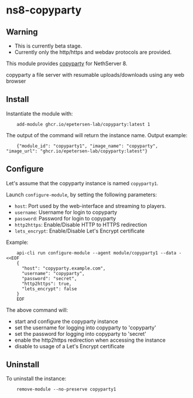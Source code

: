 # ns8-copyparty

## Warning

- This is currently beta stage.
- Currently only the http/https and webdav protocols are provided.

This module provides [copyparty](https://github.com/9001/copyparty) for NethServer 8.

copyparty a file server with resumable uploads/downloads using any web browser

## Install

Instantiate the module with:
```
    add-module ghcr.io/epetersen-lab/copyparty:latest 1
```

The output of the command will return the instance name.
Output example:
```
    {"module_id": "copyparty1", "image_name": "copyparty", "image_url": "ghcr.io/epetersen-lab/copyparty:latest"}
```

## Configure

Let's assume that the copyparty instance is named `copyparty1`.

Launch `configure-module`, by setting the following parameters:

- `host`: Port used by the web-interface and streaming to players.
- `username`: Username for login to copyparty
- `password`: Password for login to copyparty
- `http2https`: Enable/Disable HTTP to HTTPS redirection
- `lets_encrypt`: Enable/Disable Let's Encrypt certificate

Example:
```
    api-cli run configure-module --agent module/copyparty1 --data - <<EOF
    {
      "host": "copyparty.example.com",
      "username": "copyparty",
      "password": "secret",
      "http2https": true,
      "lets_encrypt": false
    }
    EOF
```

The above command will:

- start and configure the copyparty instance
- set the username for logging into copyparty to 'copyparty'
- set the password for logging into copyparty to 'secret'
- enable the http2https redirection when accessing the instance
- disable to usage of a Let's Encrypt certificate

## Uninstall

To uninstall the instance:
```
    remove-module --no-preserve copyparty1
```

